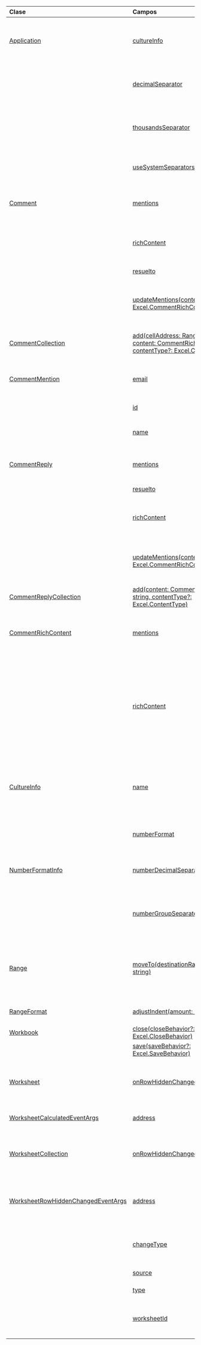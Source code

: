 | Clase | Campos | Descripción |
|:---|:---|:---|
|[Application](/javascript/api/excel/excel.application)|[cultureInfo](/javascript/api/excel/excel.application#cultureinfo)|Proporciona información basada en la configuración de referencia cultural del sistema actual.|
||[decimalSeparator](/javascript/api/excel/excel.application#decimalseparator)|Obtiene la cadena usada como separador decimal para valores numéricos.|
||[thousandsSeparator](/javascript/api/excel/excel.application#thousandsseparator)|Obtiene la cadena usada para separar grupos de dígitos a la izquierda del decimal para los valores numéricos.|
||[useSystemSeparators](/javascript/api/excel/excel.application#usesystemseparators)|Especifica si los separadores del sistema de Excel están habilitados.|
|[Comment](/javascript/api/excel/excel.comment)|[mentions](/javascript/api/excel/excel.comment#mentions)|Obtiene las entidades (por ejemplo, personas) que se mencionan en los comentarios.|
||[richContent](/javascript/api/excel/excel.comment#richcontent)|Obtiene el contenido de comentario enriquecido (por ejemplo, menciones en comentarios).|
||[resuelto](/javascript/api/excel/excel.comment#resolved)|Estado del hilo de comentario.|
||[updateMentions(contentWithMentions: Excel.CommentRichContent)](/javascript/api/excel/excel.comment#updatementions-contentwithmentions-)|Actualiza el contenido del comentario con una cadena con formato especial y una lista de menciones.|
|[CommentCollection](/javascript/api/excel/excel.commentcollection)|[add(cellAddress: Range \| string, content: CommentRichContent \| string, contentType?: Excel.ContentType)](/javascript/api/excel/excel.commentcollection#add-celladdress--content--contenttype-)|Crea un nuevo comentario con el contenido específico de la celda.|
|[CommentMention](/javascript/api/excel/excel.commentmention)|[email](/javascript/api/excel/excel.commentmention#email)|La dirección de correo electrónico de la entidad que se menciona en un comentario.|
||[id](/javascript/api/excel/excel.commentmention#id)|El identificador de la entidad.|
||[name](/javascript/api/excel/excel.commentmention#name)|Nombre de la entidad que se menciona en un comentario.|
|[CommentReply](/javascript/api/excel/excel.commentreply)|[mentions](/javascript/api/excel/excel.commentreply#mentions)|Las entidades (por ejemplo, personas) que se mencionan en los comentarios.|
||[resuelto](/javascript/api/excel/excel.commentreply#resolved)|Estado de respuesta del comentario.|
||[richContent](/javascript/api/excel/excel.commentreply#richcontent)|Contenido de comentario enriquecido (por ejemplo, menciones en comentarios).|
||[updateMentions(contentWithMentions: Excel.CommentRichContent)](/javascript/api/excel/excel.commentreply#updatementions-contentwithmentions-)|Actualiza el contenido del comentario con una cadena con formato especial y una lista de menciones.|
|[CommentReplyCollection](/javascript/api/excel/excel.commentreplycollection)|[add(content: CommentRichContent \| string, contentType?: Excel.ContentType)](/javascript/api/excel/excel.commentreplycollection#add-content--contenttype-)|Crea una respuesta de comentario para un comentario.|
|[CommentRichContent](/javascript/api/excel/excel.commentrichcontent)|[mentions](/javascript/api/excel/excel.commentrichcontent#mentions)|Una matriz que contiene todas las entidades (por ejemplo, personas) mencionadas en el comentario.|
||[richContent](/javascript/api/excel/excel.commentrichcontent#richcontent)|Especifica el contenido enriquecido del comentario (por ejemplo, contenido de comentario con menciones, la primera entidad mencionada tiene un atributo ID de 0 y la segunda entidad mencionada tiene un atributo ID de 1).|
|[CultureInfo](/javascript/api/excel/excel.cultureinfo)|[name](/javascript/api/excel/excel.cultureinfo#name)|Obtiene el nombre de la referencia cultural con el formato languagecode2-country/regioncode2 (por ejemplo, "zh-cn" o "en-us").|
||[numberFormat](/javascript/api/excel/excel.cultureinfo#numberformat)|Define el formato culturalmente adecuado para mostrar números.|
|[NumberFormatInfo](/javascript/api/excel/excel.numberformatinfo)|[numberDecimalSeparator](/javascript/api/excel/excel.numberformatinfo#numberdecimalseparator)|Obtiene la cadena usada como separador decimal para valores numéricos.|
||[numberGroupSeparator](/javascript/api/excel/excel.numberformatinfo#numbergroupseparator)|Obtiene la cadena usada para separar grupos de dígitos a la izquierda del decimal para los valores numéricos.|
|[Range](/javascript/api/excel/excel.range)|[moveTo(destinationRange: Range \| string)](/javascript/api/excel/excel.range#moveto-destinationrange-)|Mueve los valores de celda, el formato y las fórmulas del rango actual al intervalo de destino, reemplazando la información antigua de dichas celdas.|
|[RangeFormat](/javascript/api/excel/excel.rangeformat)|[adjustIndent(amount: number)](/javascript/api/excel/excel.rangeformat#adjustindent-amount-)|Ajusta la sangría del formato del intervalo.|
|[Workbook](/javascript/api/excel/excel.workbook)|[close(closeBehavior?: Excel.CloseBehavior)](/javascript/api/excel/excel.workbook#close-closebehavior-)|Cierra el libro actual.|
||[save(saveBehavior?: Excel.SaveBehavior)](/javascript/api/excel/excel.workbook#save-savebehavior-)|Guarda el libro actual.|
|[Worksheet](/javascript/api/excel/excel.worksheet)|[onRowHiddenChanged](/javascript/api/excel/excel.worksheet#onrowhiddenchanged)|Se produce cuando el estado oculto de una o más filas ha cambiado en una hoja de cálculo específica.|
|[WorksheetCalculatedEventArgs](/javascript/api/excel/excel.worksheetcalculatedeventargs)|[address](/javascript/api/excel/excel.worksheetcalculatedeventargs#address)|Dirección del intervalo que completó el cálculo.|
|[WorksheetCollection](/javascript/api/excel/excel.worksheetcollection)|[onRowHiddenChanged](/javascript/api/excel/excel.worksheetcollection#onrowhiddenchanged)|Se produce cuando el estado oculto de una o más filas ha cambiado en una hoja de cálculo específica.|
|[WorksheetRowHiddenChangedEventArgs](/javascript/api/excel/excel.worksheetrowhiddenchangedeventargs)|[address](/javascript/api/excel/excel.worksheetrowhiddenchangedeventargs#address)|Obtiene la dirección del intervalo que representa el área que ha cambiado en una hoja de cálculo específica.|
||[changeType](/javascript/api/excel/excel.worksheetrowhiddenchangedeventargs#changetype)|Obtiene el tipo de cambio que representa cómo se desencadenó el evento.|
||[source](/javascript/api/excel/excel.worksheetrowhiddenchangedeventargs#source)|Obtiene el origen del evento.|
||[type](/javascript/api/excel/excel.worksheetrowhiddenchangedeventargs#type)|Obtiene el tipo del evento.|
||[worksheetId](/javascript/api/excel/excel.worksheetrowhiddenchangedeventargs#worksheetid)|Obtiene el identificador de la hoja de cálculo en la que cambiaron los datos.|
